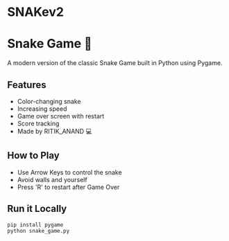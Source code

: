 # SNAKev2
# Snake Game 🐍

A modern version of the classic Snake Game built in Python using Pygame.

## Features
- Color-changing snake
- Increasing speed
- Game over screen with restart
- Score tracking
- Made by RITIK_ANAND 💻

## How to Play
- Use Arrow Keys to control the snake
- Avoid walls and yourself
- Press 'R' to restart after Game Over

## Run it Locally
```bash
pip install pygame
python snake_game.py
